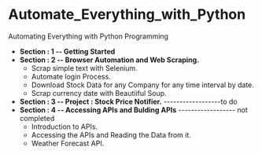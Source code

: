 # Automate_Everything_with_Python
Automating Everything with Python Programming

+ **Section : 1 -- Getting Started**
+ **Section : 2 -- Browser Automation and Web Scraping.**
    + Scrap simple text with Selenium.
    + Automate login Process.
    + Download Stock Data for any Company for any time interval by date.
    + Scrap currency date with Beautiiful Soup.
+ **Section : 3 -- Project : Stock Price Notifier.** ------------------to do
+ **Section : 4 -- Accessing APIs and Bulding APIs** ------------------ not completed
    + Introduction to APIs.
    + Accessing the APIs and Reading the Data from it.
    + Weather Forecast API.
